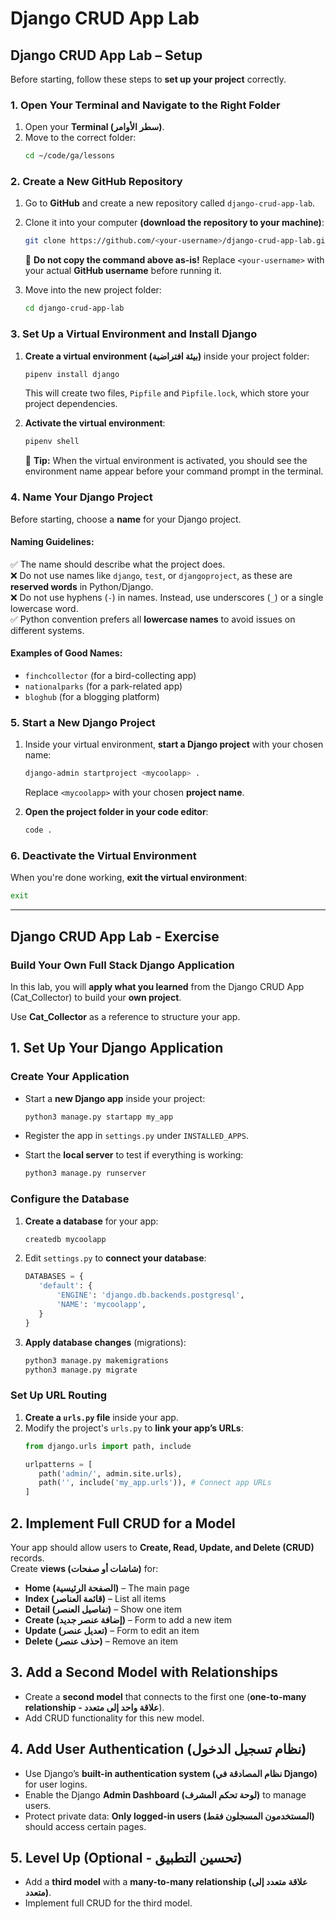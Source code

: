 # Django CRUD App Lab


## **Django CRUD App Lab – Setup**  

Before starting, follow these steps to **set up your project** correctly.  



### **1. Open Your Terminal and Navigate to the Right Folder**  
1. Open your **Terminal (سطر الأوامر)**.  
2. Move to the correct folder:  
   ```bash
   cd ~/code/ga/lessons
   ```  



### **2. Create a New GitHub Repository**  
1. Go to **GitHub** and create a new repository called `django-crud-app-lab`.  
2. Clone it into your computer **(download the repository to your machine)**:  
   ```bash
   git clone https://github.com/<your-username>/django-crud-app-lab.git
   ```  
   🚨 **Do not copy the command above as-is!** Replace `<your-username>` with your actual **GitHub username** before running it.  

3. Move into the new project folder:  
   ```bash
   cd django-crud-app-lab
   ```  



### **3. Set Up a Virtual Environment and Install Django**  
1. **Create a virtual environment (بيئة افتراضية)** inside your project folder:  
   ```bash
   pipenv install django
   ```  
   This will create two files, `Pipfile` and `Pipfile.lock`, which store your project dependencies.  

2. **Activate the virtual environment**:  
   ```bash
   pipenv shell
   ```  
   🧠 **Tip:** When the virtual environment is activated, you should see the environment name appear before your command prompt in the terminal.  



### **4. Name Your Django Project**  
Before starting, choose a **name** for your Django project.  

#### **Naming Guidelines:**  
✅ The name should describe what the project does.  
❌ Do not use names like `django`, `test`, or `djangoproject`, as these are **reserved words** in Python/Django.  
❌ Do not use hyphens (`-`) in names. Instead, use underscores (`_`) or a single lowercase word.  
✅ Python convention prefers all **lowercase names** to avoid issues on different systems.  

#### **Examples of Good Names:**  
- `finchcollector` (for a bird-collecting app)  
- `nationalparks` (for a park-related app)  
- `bloghub` (for a blogging platform)  


### **5. Start a New Django Project**  
1. Inside your virtual environment, **start a Django project** with your chosen name:  
   ```bash
   django-admin startproject <mycoolapp> .
   ```  
   Replace `<mycoolapp>` with your chosen **project name**.  

2. **Open the project folder in your code editor**:  
   ```bash
   code .
   ```  


### **6. Deactivate the Virtual Environment**  
When you're done working, **exit the virtual environment**:  
```bash
exit
```  

---


## **Django CRUD App Lab - Exercise**  
### **Build Your Own Full Stack Django Application**  

In this lab, you will **apply what you learned** from the Django CRUD App (Cat_Collector) to build your **own project**.  

Use **Cat_Collector** as a reference to structure your app.  



## **1. Set Up Your Django Application**  

### **Create Your Application**  
- Start a **new Django app** inside your project:  
  ```bash
  python3 manage.py startapp my_app
  ```  
- Register the app in `settings.py` under `INSTALLED_APPS`.  

- Start the **local server** to test if everything is working:  
  ```bash
  python3 manage.py runserver
  ```  



### **Configure the Database**  
1. **Create a database** for your app:  
   ```bash
   createdb mycoolapp
   ```  
2. Edit `settings.py` to **connect your database**:  
   ```python
   DATABASES = {
      'default': {
          'ENGINE': 'django.db.backends.postgresql',
          'NAME': 'mycoolapp',
      }
   }
   ```  
3. **Apply database changes** (migrations):  
   ```bash
   python3 manage.py makemigrations  
   python3 manage.py migrate  
   ```  



### **Set Up URL Routing**  
1. **Create a `urls.py` file** inside your app.  
2. Modify the project's `urls.py` to **link your app’s URLs**:  
   ```python
   from django.urls import path, include  

   urlpatterns = [  
      path('admin/', admin.site.urls),  
      path('', include('my_app.urls')), # Connect app URLs  
   ]
   ```  



## **2. Implement Full CRUD for a Model**  
Your app should allow users to **Create, Read, Update, and Delete (CRUD)** records.  
Create **views (شاشات أو صفحات)** for:  
- **Home (الصفحة الرئيسية)** – The main page  
- **Index (قائمة العناصر)** – List all items  
- **Detail (تفاصيل العنصر)** – Show one item  
- **Create (إضافة عنصر جديد)** – Form to add a new item  
- **Update (تعديل عنصر)** – Form to edit an item  
- **Delete (حذف عنصر)** – Remove an item  



## **3. Add a Second Model with Relationships**  
- Create a **second model** that connects to the first one (**one-to-many relationship - علاقة واحد إلى متعدد**).  
- Add CRUD functionality for this new model.  



## **4. Add User Authentication (نظام تسجيل الدخول)**  
- Use Django’s **built-in authentication system (نظام المصادقة في Django)** for user logins.  
- Enable the Django **Admin Dashboard (لوحة تحكم المشرف)** to manage users.  
- Protect private data: **Only logged-in users (المستخدمون المسجلون فقط)** should access certain pages.  



## **5. Level Up (Optional - تحسين التطبيق)**  
- Add a **third model** with a **many-to-many relationship (علاقة متعدد إلى متعدد)**.  
- Implement full CRUD for the third model.  

